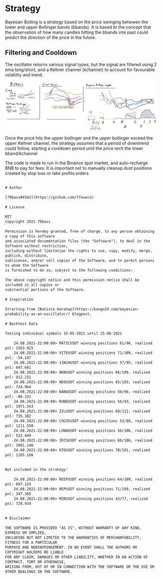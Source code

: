 # Strategy

Bayesian Bolling is a strategy based on the price swinging betwwen the lower and upper
Bollinger bands (bbands).
It is based to the concept that the observation of how many candles hitting the bbands
inte past could predict the direction of the price in the future.

## Filtering and Cooldown 

The oscillator returns various signal types, but the signal are filtered using 2 ema
long/short, and a Keltner channel (kchannel) to account for favourable volatility and trend.


![filtering_strategy](media/filtering_bbbayes.png)

Once the price hits the upper bollinger and the upper bollinger exceed the upper Keltner
channel, the strategy assumes that a period of downtrend could follow, starting a cooldown
period until the price rech the lower bband/kchannel

The code is made to run in the Binance spot market, and auto-recharge BNB to pay for fees.
It is important not to manually cleanup dust positions created by stop loss or
take profits orders

```

# Author

[79bass#4342](https://github.com/ffavero)

# License

MIT
Copyright 2021 79bass

Permission is hereby granted, free of charge, to any person obtaining a copy of this software 
and associated documentation files (the "Software"), to deal in the Software without restriction, 
including without limitation the rights to use, copy, modify, merge, publish, distribute, 
sublicense, and/or sell copies of the Software, and to permit persons to whom the Software 
is furnished to do so, subject to the following conditions:

The above copyright notice and this permission notice shall be included in all copies or 
substantial portions of the Software.

# Inspiration

Strarting from [Batista Harahap](https://bango29.com/bayesian-probability-as-an-oscillator/) blogpost.

# Backtest Data

Testing individual symbols 15-05-2021 until 25-08-2021

    24.08.2021-22:00:00> MATICUSDT winning positions 61/96, realized pnl: 1563.925
    24.08.2021-22:00:00> VITEUSDT winning positions 71/109, realized pnl: -54.147
    24.08.2021-22:00:00> 1INCHUSDT winning positions 57/95, realized pnl: 647.681
    24.08.2021-22:00:00> NKNUSDT winning positions 66/109, realized pnl: 912.231
    24.08.2021-22:00:00> NEOUSDT winning positions 65/103, realized pnl: 724.964
    24.08.2021-22:00:00> NANOUSDT winning positions 50/96, realized pnl: -88.331
    24.08.2021-22:00:00> RUNEUSDT winning positions 56/93, realized pnl: 1971.343
    24.08.2021-22:00:00> ZILUSDT winning positions 68/112, realized pnl: 735.102
    24.08.2021-22:00:00> COCOSUSDT winning positions 53/88, realized pnl: 1211.550
    24.08.2021-22:00:00> LUNAUSDT winning positions 56/106, realized pnl: 522.449
    24.08.2021-22:00:00> IRISUSDT winning positions 66/106, realized pnl: 1001.146
    24.08.2021-22:00:00> GTOUSDT winning positions 70/101, realized pnl: 1285.166


Not included in the strategy:

    24.08.2021-22:00:00> REEFUSDT winning positions 64/109, realized pnl: 697.124
    24.08.2021-22:00:00> REPUSDT winning positions 71/109, realized pnl: 347.365
    24.08.2021-22:00:00> MIRUSDT winning positions 43/77, realized pnl: 729.934


# Disclaimer

THE SOFTWARE IS PROVIDED "AS IS", WITHOUT WARRANTY OF ANY KIND, EXPRESS OR IMPLIED, 
INCLUDING BUT NOT LIMITED TO THE WARRANTIES OF MERCHANTABILITY, FITNESS FOR A PARTICULAR 
PURPOSE AND NONINFRINGEMENT. IN NO EVENT SHALL THE AUTHORS OR COPYRIGHT HOLDERS BE LIABLE 
FOR ANY CLAIM, DAMAGES OR OTHER LIABILITY, WHETHER IN AN ACTION OF CONTRACT, TORT OR OTHERWISE, 
ARISING FROM, OUT OF OR IN CONNECTION WITH THE SOFTWARE OR THE USE OR OTHER DEALINGS IN THE SOFTWARE.
